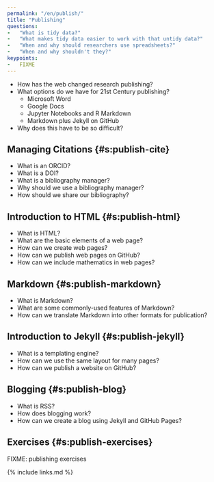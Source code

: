 ```yaml
---
permalink: "/en/publish/"
title: "Publishing"
questions:
-   "What is tidy data?"
-   "What makes tidy data easier to work with that untidy data?"
-   "When and why should researchers use spreadsheets?"
-   "When and why shouldn't they?"
keypoints:
-   FIXME
---
```


-   How has the web changed research publishing?
-   What options do we have for 21st Century publishing?
    -   Microsoft Word
    -   Google Docs
    -   Jupyter Notebooks and R Markdown
    -   Markdown plus Jekyll on GitHub
-   Why does this have to be so difficult?

## Managing Citations {#s:publish-cite}

-   What is an ORCID?
-   What is a DOI?
-   What is a bibliography manager?
-   Why should we use a bibliography manager?
-   How should we share our bibliography?

## Introduction to HTML {#s:publish-html}

-   What is HTML?
-   What are the basic elements of a web page?
-   How can we create web pages?
-   How can we publish web pages on GitHub?
-   How can we include mathematics in web pages?

## Markdown {#s:publish-markdown}

-   What is Markdown?
-   What are some commonly-used features of Markdown?
-   How can we translate Markdown into other formats for publication?

## Introduction to Jekyll {#s:publish-jekyll}

-   What is a templating engine?
-   How can we use the same layout for many pages?
-   How can we publish a website on GitHub?

## Blogging {#s:publish-blog}

-   What is RSS?
-   How does blogging work?
-   How can we create a blog using Jekyll and GitHub Pages?

## Exercises {#s:publish-exercises}

FIXME: publishing exercises

{% include links.md %}
